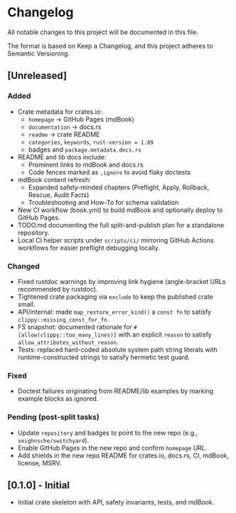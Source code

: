 # Changelog

All notable changes to this project will be documented in this file.

The format is based on Keep a Changelog, and this project adheres to Semantic Versioning.

## [Unreleased]

### Added
- Crate metadata for crates.io:
  - `homepage` → GitHub Pages (mdBook)
  - `documentation` → docs.rs
  - `readme` → crate README
  - `categories`, `keywords`, `rust-version = 1.89`
  - badges and `package.metadata.docs.rs`
- README and lib docs include:
  - Prominent links to mdBook and docs.rs
  - Code fences marked as `,ignore` to avoid flaky doctests
- mdBook content refresh:
  - Expanded safety-minded chapters (Preflight, Apply, Rollback, Rescue, Audit Facts)
  - Troubleshooting and How-To for schema validation
- New CI workflow (book.yml) to build mdBook and optionally deploy to GitHub Pages.
- TODO.md documenting the full split-and-publish plan for a standalone repository.
- Local CI helper scripts under `scripts/ci/` mirroring GitHub Actions workflows for easier preflight debugging locally.

### Changed
- Fixed rustdoc warnings by improving link hygiene (angle-bracket URLs recommended by rustdoc).
- Tightened crate packaging via `exclude` to keep the published crate small.
- API/internal: made `map_restore_error_kind()` a `const fn` to satisfy `clippy::missing_const_for_fn`.
- FS snapshot: documented rationale for `#[allow(clippy::too_many_lines)]` with an explicit `reason` to satisfy `allow_attributes_without_reason`.
- Tests: replaced hard-coded absolute system path string literals with runtime-constructed strings to satisfy hermetic test guard.

### Fixed
- Doctest failures originating from README/lib examples by marking example blocks as ignored.

### Pending (post-split tasks)
- Update `repository` and badges to point to the new repo (e.g., `veighnsche/switchyard`).
- Enable GitHub Pages in the new repo and confirm `homepage` URL.
- Add shields in the new repo README for crates.io, docs.rs, CI, mdBook, license, MSRV.

## [0.1.0] - Initial
- Initial crate skeleton with API, safety invariants, tests, and mdBook.

